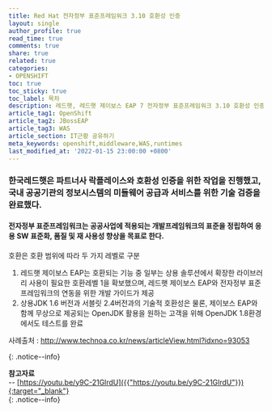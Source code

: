 ```yaml
---
title: Red Hat 전자정부 표준프레임워크 3.10 호환성 인증
layout: single
author_profile: true
read_time: true
comments: true
share: true
related: true
categories:
- OPENSHIFT
toc: true
toc_sticky: true
toc_label: 목차
description: 레드햇, 레드햇 제이보스 EAP 7 전자정부 표준프레임워크 3.10 호환성 인증 획득
article_tag1: OpenShift
article_tag2: JBossEAP
article_tag3: WAS
article_section: IT근황 공유하기
meta_keywords: openshift,middleware,WAS,runtimes
last_modified_at: '2022-01-15 23:00:00 +0800'
---
```



### 한국레드햇은 파트너사 락플레이스와 호환성 인증을 위한 작업을 진행했고, 국내 공공기관의 정보시스템의 미들웨어 공급과 서비스를 위한 기술 검증을 완료했다. 
#### 전자정부 표준프레임워크는 공공사업에 적용되는 개발프레임워크의 표준을 정립하여 응용 SW 표준화, 품질 및 재 사용성 향상을 목표로 한다. 

호환은 호환 범위에 따라 두 가지 레벨로 구분
1. 레드햇 제이보스 EAP는 호환되는 기능 중 일부는 상용 솔루션에서 확장한 라이브러리 사용이 필요한 호환레벨 1을 확보했으며, 레드햇 제이보스 EAP와 전자정부 표준프레임워크의 연동을 위한 개발 가이드가 제공
2. 상용JDK 1.6 버전과 서블릿 2.4버전과의 기술적 호환성은 물론, 제이보스 EAP와 함께 무상으로 제공되는 OpenJDK 활용을 원하는 고객을 위해 OpenJDK 1.8환경에서도 테스트를 완료

사례출처 : http://www.technoa.co.kr/news/articleView.html?idxno=93053 

{: .notice--info}

**참고자료** <br>
-- [https://youtu.be/y9C-21GlrdU]({{"https://youtu.be/y9C-21GlrdU"}}){:target="_blank"} <br>
{: .notice--info}
